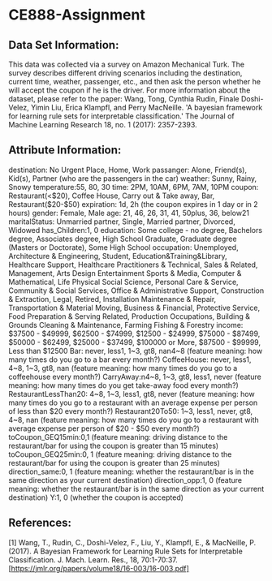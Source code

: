 # CE888-Assignment
## Data Set Information:

This data was collected via a survey on Amazon Mechanical Turk. The survey describes different driving scenarios including the destination, current time, weather, passenger, etc., and then ask the person whether he will accept the coupon if he is the driver. For more information about the dataset, please refer to the paper:
Wang, Tong, Cynthia Rudin, Finale Doshi-Velez, Yimin Liu, Erica Klampfl, and Perry MacNeille. 'A bayesian framework for learning rule sets for interpretable classification.' The Journal of Machine Learning Research 18, no. 1 (2017): 2357-2393.

## Attribute Information:

destination: No Urgent Place, Home, Work
passanger: Alone, Friend(s), Kid(s), Partner (who are the passengers in the car)
weather: Sunny, Rainy, Snowy
temperature:55, 80, 30
time: 2PM, 10AM, 6PM, 7AM, 10PM
coupon: Restaurant(<$20), Coffee House, Carry out & Take away, Bar, Restaurant($20-$50)
expiration: 1d, 2h (the coupon expires in 1 day or in 2 hours)
gender: Female, Male
age: 21, 46, 26, 31, 41, 50plus, 36, below21
maritalStatus: Unmarried partner, Single, Married partner, Divorced, Widowed
has_Children:1, 0
education: Some college - no degree, Bachelors degree, Associates degree, High School Graduate, Graduate degree (Masters or Doctorate), Some High School
occupation: Unemployed, Architecture & Engineering, Student,
Education&Training&Library, Healthcare Support,
Healthcare Practitioners & Technical, Sales & Related, Management,
Arts Design Entertainment Sports & Media, Computer & Mathematical,
Life Physical Social Science, Personal Care & Service,
Community & Social Services, Office & Administrative Support,
Construction & Extraction, Legal, Retired,
Installation Maintenance & Repair, Transportation & Material Moving,
Business & Financial, Protective Service,
Food Preparation & Serving Related, Production Occupations,
Building & Grounds Cleaning & Maintenance, Farming Fishing & Forestry
income: $37500 - $49999, $62500 - $74999, $12500 - $24999, $75000 - $87499,
$50000 - $62499, $25000 - $37499, $100000 or More, $87500 - $99999, Less than $12500
Bar: never, less1, 1~3, gt8, nan4~8 (feature meaning: how many times do you go to a bar every month?)
CoffeeHouse: never, less1, 4~8, 1~3, gt8, nan (feature meaning: how many times do you go to a coffeehouse every month?)
CarryAway:n4~8, 1~3, gt8, less1, never (feature meaning: how many times do you get take-away food every month?)
RestaurantLessThan20: 4~8, 1~3, less1, gt8, never (feature meaning: how many times do you go to a restaurant with an average expense per person of less than $20 every month?)
Restaurant20To50: 1~3, less1, never, gt8, 4~8, nan (feature meaning: how many times do you go to a restaurant with average expense per person of $20 - $50 every month?)
toCoupon_GEQ15min:0,1 (feature meaning: driving distance to the restaurant/bar for using the coupon is greater than 15 minutes)
toCoupon_GEQ25min:0, 1 (feature meaning: driving distance to the restaurant/bar for using the coupon is greater than 25 minutes)
direction_same:0, 1 (feature meaning: whether the restaurant/bar is in the same direction as your current destination)
direction_opp:1, 0 (feature meaning: whether the restaurant/bar is in the same direction as your current destination)
Y:1, 0 (whether the coupon is accepted)

## References:
<a id="1">[1]</a> Wang, T., Rudin, C., Doshi-Velez, F., Liu, Y., Klampfl, E., & MacNeille, P. (2017). A Bayesian Framework for Learning Rule Sets for Interpretable Classification. J. Mach. Learn. Res., 18, 70:1-70:37.
[https://jmlr.org/papers/volume18/16-003/16-003.pdf]

 
